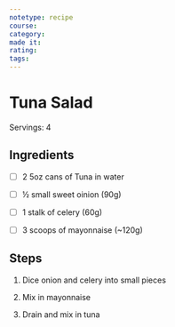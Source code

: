 ```yaml
---
notetype: recipe
course:
category:
made it:
rating:
tags:
---
```

# Tuna Salad

Servings: 4

## Ingredients
- [ ] 2 5oz cans of Tuna in water- [ ] ½ small sweet oinion (90g)- [ ] 1 stalk of celery (60g)- [ ] 3 scoops of mayonnaise (~120g)

## Steps
1) Dice onion and celery into small pieces

2) Mix in mayonnaise

3) Drain and mix in tuna


